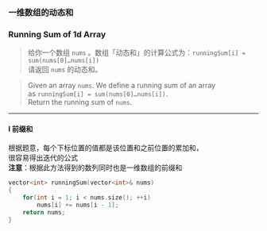 ### 一维数组的动态和
### Running Sum of 1d Array

> 给你一个数组 `nums` 。数组「动态和」的计算公式为：`runningSum[i] = sum(nums[0]…nums[i])`  
> 请返回 `nums` 的动态和。  

> Given an array `nums`. We define a running sum of an array as `runningSum[i] = sum(nums[0]…nums[i])`.  
> Return the running sum of `nums`.

----------

#### I 前缀和

根据题意，每个下标位置的值都是该位置和之前位置的累加和，  
很容易得出迭代的公式  
**注意**：根据此方法得到的数列同时也是一维数组的前缀和

```cpp
vector<int> runningSum(vector<int>& nums) 
{
    for(int i = 1; i < nums.size(); ++i)
        nums[i] += nums[i - 1];
    return nums;
}
```
